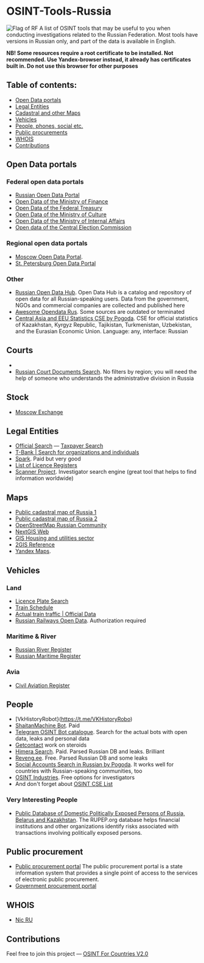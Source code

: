 # OSINT-Tools-Russia
<img src="https://upload.wikimedia.org/wikipedia/en/thumb/f/f3/Flag_of_Russia.svg/1200px-Flag_of_Russia.svg.png" alt="Flag of RF"/>
A list of OSINT tools that may be useful to you when conducting investigations related to the Russian Federation. Most tools have versions in Russian only, and part of the data is available in English. 


**NB! Some resources require a root certificate to be installed. Not recommended. Use Yandex-browser instead, it already has certificates built in. Do not use this browser for other purposes**

## Table of contents:
 - [Open Data portals](#open-data-portals)
 - [Legal Entities](#legal-entities)
 - [Cadastral and other Maps](#maps)
 - [Vehicles](#vehicles)
 - [People, phones, social etc.](#people)
 - [Public procurements](#public-procurement)
 - [WHOIS](#whois)
 - [Contributions](#contributions)

## Open Data portals
### Federal open data portals

- [Russian Open Data Portal](http://data.gov.ru/)
- [Open Data of the Ministry of Finance](http://minfin.ru/opendata/)
- [Open Data of the Federal Treasury](https://www.roskazna.gov.ru/opendata/)
- [Open Data of the Ministry of Culture](https://opendata.mkrf.ru/opendata/)
- [Open Data of the Ministry of Internal Affairs](https://xn--b1aew.xn--p1ai/dejatelnost/statistics)
- [Open data of the Central Election Commission](http://cikrf.ru/opendata/)

### Regional open data portals
- [Moscow Open Data Portal](https://data.mos.ru).
- [St. Petersburg Open Data Portal](https://data.gov.spb.ru/)

### Other
- [Russian Open Data Hub](https://hubofdata.ru/dataset/). Open Data Hub is a catalog and repository of open data for all Russian-speaking users. Data from the government, NGOs and commercial companies are collected and published here
- [Awesome Opendata Rus](https://github.com/infoculture/awesome-opendata-rus). Some sources are outdated or terminated
- [Central Asia and EEU Statistics CSE by Pogoda](https://cse.google.com/cse?cx=a72e762da6ab1440a#gsc.tab=0). CSE for official statistics of Kazakhstan, Kyrgyz Republic, Tajikistan, Turkmenistan, Uzbekistan, and the Eurasian Economic Union. Language: any, interface: Russian

## Courts
- []()
- [Russian Court Documents Search](https://cse.google.com/cse?cx=174a936942534442e#gsc.tab=0). No filters by region; you will need the help of someone who understands the administrative division in Russia

## Stock
- [Moscow Exchange](https://www.moex.com/en)

## Legal Entities
- [Official Search](https://egrul.nalog.ru/index.html)
— [Taxpayer Search](https://pb.nalog.ru)
- [T-Bank | Search for organizations and individuals](https://www.tbank.ru/business/contractor/)
- [Spark](https://spark-interfax.ru). Paid but very good
- [List of Licence Registers](https://www.nalog.gov.ru/rn77/related_activities/registries/licence/)
- [Scanner Project](https://munscanner.com/dbs/). Investigator search engine (great tool that helps to find information worldwide)

## Maps
- [Public cadastral map of Russia 1](https://b.roscadastres.com/map)
- [Public cadastral map of Russia 2](https://egrp365.ru/map/)
- [OpenStreetMap Russian Community](http://openstreetmap.ru/#map=3/62/88)
- [NextGIS Web](https://qms.nextgis.com)
- [GIS Housing and utilities sector](https://dom.gosuslugi.ru/#!/houses)
- [2GIS Reference](https://2gis.ru/)
- [Yandex Maps](https://yandex.ru/maps/).

## Vehicles
### Land
- [Licence Plate Search](https://www.nomerogram.ru)
- [Train Schedule](https://rasp.yandex.ru/train)
- [Actual train traffic | Official Data](https://www.rzd.ru/ru/9278)
- [Russian Railways Open Data](https://rlw.gov.ru/opendata?authorization-in-esia-required). Authorization required

### Maritime & River
- [Russian River Register](https://rfclass.ru/activities/class/regbook/)
- [Russian Maritime Register](https://lk.rs-class.org/regbook/regbookVessel?ln=ru)

### Avia
- [Civil Aviation Register](https://russianplanes.net/ssearch)

## People
- [VkHistoryRobot}(https://t.me/VKHistoryRobo)
- [ShaitanMachine Bot](https://t.me/shaytanmachineata_bot). Paid
- [Telegram OSINT Bot catalogue](https://t.me/AllOSINTrobot). Search for the actual bots with open data, leaks and personal data
- [Getcontact](https://getcontact.com) work on steroids
- [Himera Search](https://himera-search.net). Paid. Parsed Russian DB and leaks. Brilliant
- [Reveng.ee](Reveng.ee). Free. Parsed Russian DB and some leaks
- [Social Accounts Search in Russian by Pogoda](https://cse.google.com/cse?cx=029ffbc44aa3946cb#gsc.tab=0). It works well for countries with Russian-speaking communities, too
- [OSINT Industries](https://app.osint.industries). Free options for investigators
- And don't forget about [OSINT CSE List](https://github.com/paulpogoda/OSINT-CSE)
  
### Very Interesting People
- [Public Database of Domestic Politically Exposed Persons of Russia, Belarus and Kazakhstan](https://rupep.org/en/). The RUPEP.org database helps financial institutions and other organizations identify risks associated with transactions involving politically exposed persons.

## Public procurement
- [Public procurement portal]()
The public procurement portal is a state information system that provides a single point of access to the services of electronic public procurement. 
- [Government procurement portal]()

## WHOIS
- [Nic RU](https://www.nic.ru/whois/)

## Contributions
Feel free to join this project — [OSINT For Countries V2.0](https://github.com/paulpogoda/OSINT-for-countries-V2.0)
